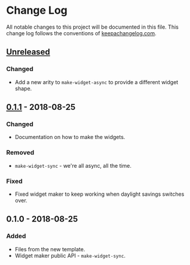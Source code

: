 # Change Log
All notable changes to this project will be documented in this file. This change log follows the conventions of [keepachangelog.com](http://keepachangelog.com/).

## [Unreleased]
### Changed
- Add a new arity to `make-widget-async` to provide a different widget shape.

## [0.1.1] - 2018-08-25
### Changed
- Documentation on how to make the widgets.

### Removed
- `make-widget-sync` - we're all async, all the time.

### Fixed
- Fixed widget maker to keep working when daylight savings switches over.

## 0.1.0 - 2018-08-25
### Added
- Files from the new template.
- Widget maker public API - `make-widget-sync`.

[Unreleased]: https://github.com/your-name/trabajo_saluble/compare/0.1.1...HEAD
[0.1.1]: https://github.com/your-name/trabajo_saluble/compare/0.1.0...0.1.1
